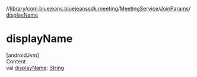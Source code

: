 //[library](../../../../index.md)/[com.bluejeans.bluejeanssdk.meeting](../../index.md)/[MeetingService](../index.md)/[JoinParams](index.md)/[displayName](display-name.md)



# displayName  
[androidJvm]  
Content  
val [displayName](display-name.md): [String](https://kotlinlang.org/api/latest/jvm/stdlib/kotlin/-string/index.html)  



